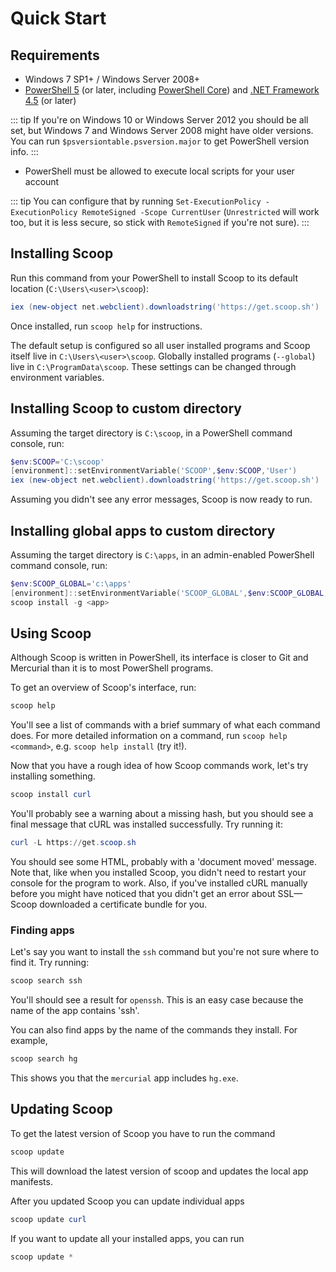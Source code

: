 # Quick Start

## Requirements

- Windows 7 SP1+ / Windows Server 2008+
- [PowerShell 5](https://aka.ms/wmf5download) (or later, including [PowerShell Core](https://docs.microsoft.com/en-us/powershell/scripting/install/installing-powershell-core-on-windows?view=powershell-6)) and [.NET Framework 4.5](https://www.microsoft.com/net/download) (or later)

::: tip
If you're on Windows 10 or Windows Server 2012 you should be all set, but Windows 7 and Windows Server 2008 might have older versions. You can run `$psversiontable.psversion.major` to get PowerShell version info.
:::

- PowerShell must be allowed to execute local scripts for your user account

::: tip
You can configure that by running `Set-ExecutionPolicy -ExecutionPolicy RemoteSigned -Scope CurrentUser` (`Unrestricted` will work too, but it is less secure, so stick with `RemoteSigned` if you're not sure).
:::

## Installing Scoop

Run this command from your PowerShell to install Scoop to its default location (`C:\Users\<user>\scoop`):

```powershell
iex (new-object net.webclient).downloadstring('https://get.scoop.sh')
```

Once installed, run `scoop help` for instructions.

The default setup is configured so all user installed programs and Scoop itself live in `C:\Users\<user>\scoop`.
Globally installed programs (`--global`) live in `C:\ProgramData\scoop`.
These settings can be changed through environment variables.

## Installing Scoop to custom directory

Assuming the target directory is `C:\scoop`, in a PowerShell command console, run:

```powershell
$env:SCOOP='C:\scoop'
[environment]::setEnvironmentVariable('SCOOP',$env:SCOOP,'User')
iex (new-object net.webclient).downloadstring('https://get.scoop.sh')
```

Assuming you didn't see any error messages, Scoop is now ready to run.

## Installing global apps to custom directory

Assuming the target directory is `C:\apps`, in an admin-enabled PowerShell command console, run:

```powershell
$env:SCOOP_GLOBAL='c:\apps'
[environment]::setEnvironmentVariable('SCOOP_GLOBAL',$env:SCOOP_GLOBAL,'Machine')
scoop install -g <app>
```

## Using Scoop

Although Scoop is written in PowerShell, its interface is closer to Git and Mercurial than it is to most PowerShell programs.

To get an overview of Scoop's interface, run:

```powershell
scoop help
```

You'll see a list of commands with a brief summary of what each command does. For more detailed information on a command, run `scoop help <command>`, e.g. `scoop help install` (try it!).

Now that you have a rough idea of how Scoop commands work, let's try installing something.

```powershell
scoop install curl
```

You'll probably see a warning about a missing hash, but you should see a final message that cURL was installed successfully. Try running it:

```powershell
curl -L https://get.scoop.sh
```

You should see some HTML, probably with a 'document moved' message. Note that, like when you installed Scoop, you didn't need to restart your console for the program to work. Also, if you've installed cURL manually before you might have noticed that you didn't get an error about SSL—Scoop downloaded a certificate bundle for you.

### Finding apps

Let's say you want to install the `ssh` command but you're not sure where to find it. Try running:

```powershell
scoop search ssh
```

You'll should see a result for `openssh`. This is an easy case because the name of the app contains 'ssh'.

You can also find apps by the name of the commands they install. For example,

```powershell
scoop search hg
```

This shows you that the `mercurial` app includes `hg.exe`.

## Updating Scoop

To get the latest version of Scoop you have to run the command

```powershell
scoop update
```

This will download the latest version of scoop and updates the local app manifests.

After you updated Scoop you can update individual apps

```powershell
scoop update curl
```

If you want to update all your installed apps, you can run

```powershell
scoop update *
```
